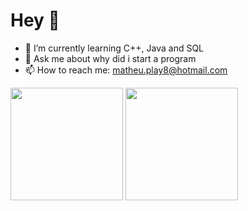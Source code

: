 # Hey 👊

- 🌱 I’m currently learning C++, Java and SQL
- 💬 Ask me about why did i start a program
- 📫 How to reach me: matheu.play8@hotmail.com

<div>
<img height="180em" src="https://github-readme-stats.vercel.app/api?username=MatheusHenry2&show_icons=true&theme=dracula&include_all_commits=true&count_private=true"/>  
<img height="180em" src="https://github-readme-stats.vercel.app/api/top-langs/?username=rafaballerini&layout=compact&langs_count=16&theme=dracula"/>
</div>

